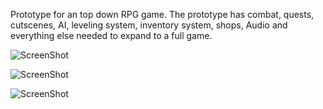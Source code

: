 Prototype for an top down RPG game. The prototype has combat, quests, cutscenes, AI, leveling system, inventory system, shops, Audio and everything else needed to expand to a full game.

![ScreenShot](https://i.imgur.com/Eb3oLfT.png)

![ScreenShot](https://i.imgur.com/ygxmocK.png)

![ScreenShot](https://i.imgur.com/nfadt9K.png)
